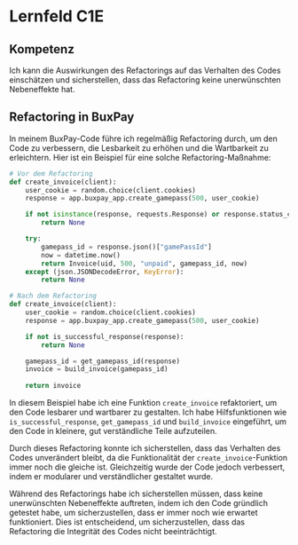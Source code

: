 # Lernfeld C1E

## Kompetenz
Ich kann die Auswirkungen des Refactorings auf das Verhalten des Codes einschätzen und sicherstellen, dass das Refactoring keine unerwünschten Nebeneffekte hat.

## Refactoring in BuxPay

In meinem BuxPay-Code führe ich regelmäßig Refactoring durch, um den Code zu verbessern, die Lesbarkeit zu erhöhen und die Wartbarkeit zu erleichtern. Hier ist ein Beispiel für eine solche Refactoring-Maßnahme:

```python
# Vor dem Refactoring
def create_invoice(client):
    user_cookie = random.choice(client.cookies)
    response = app.buxpay_app.create_gamepass(500, user_cookie)

    if not isinstance(response, requests.Response) or response.status_code != 200:
        return None

    try:
        gamepass_id = response.json()["gamePassId"]
        now = datetime.now()
        return Invoice(uid, 500, "unpaid", gamepass_id, now)
    except (json.JSONDecodeError, KeyError):
        return None

# Nach dem Refactoring
def create_invoice(client):
    user_cookie = random.choice(client.cookies)
    response = app.buxpay_app.create_gamepass(500, user_cookie)

    if not is_successful_response(response):
        return None

    gamepass_id = get_gamepass_id(response)
    invoice = build_invoice(gamepass_id)
    
    return invoice
```

In diesem Beispiel habe ich eine Funktion `create_invoice` refaktoriert, um den Code lesbarer und wartbarer zu gestalten. Ich habe Hilfsfunktionen wie `is_successful_response`, `get_gamepass_id` und `build_invoice` eingeführt, um den Code in kleinere, gut verständliche Teile aufzuteilen.

Durch dieses Refactoring konnte ich sicherstellen, dass das Verhalten des Codes unverändert bleibt, da die Funktionalität der `create_invoice`-Funktion immer noch die gleiche ist. Gleichzeitig wurde der Code jedoch verbessert, indem er modularer und verständlicher gestaltet wurde.

Während des Refactorings habe ich sicherstellen müssen, dass keine unerwünschten Nebeneffekte auftreten, indem ich den Code gründlich getestet habe, um sicherzustellen, dass er immer noch wie erwartet funktioniert. Dies ist entscheidend, um sicherzustellen, dass das Refactoring die Integrität des Codes nicht beeinträchtigt.